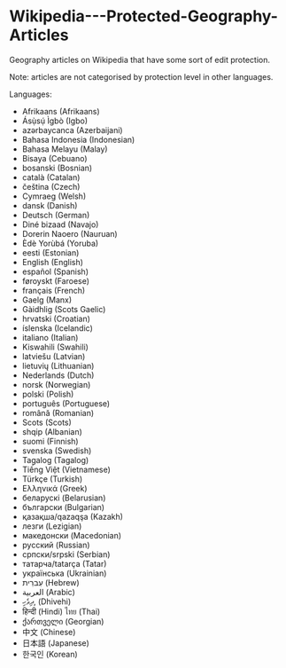 # Wikipedia---Protected-Geography-Articles
Geography articles on Wikipedia that have some sort of edit protection.

Note: articles are not categorised by protection level in other languages.

Languages:
* Afrikaans (Afrikaans)
* Ásụ̀sụ́ Ìgbò (Igbo)
* azərbaycanca (Azerbaijani)
* Bahasa Indonesia (Indonesian)
* Bahasa Melayu (Malay)
* Bisaya (Cebuano)
* bosanski (Bosnian)
* català (Catalan)
* čeština (Czech)
* Cymraeg (Welsh)
* dansk (Danish)
* Deutsch (German)
* Diné bizaad (Navajo)
* Dorerin Naoero (Nauruan)
* Èdè Yorùbá (Yoruba)
* eesti (Estonian)
* English (English)
* español (Spanish)
* føroyskt (Faroese)
* français (French)
* Gaelg (Manx)
* Gàidhlig (Scots Gaelic)
* hrvatski (Croatian)
* íslenska (Icelandic)
* italiano (Italian)
* Kiswahili (Swahili)
* latviešu (Latvian)
* lietuvių (Lithuanian)
* Nederlands (Dutch)
* norsk (Norwegian)
* polski (Polish)
* português (Portuguese)
* română (Romanian)
* Scots (Scots)
* shqip (Albanian)
* suomi (Finnish)
* svenska (Swedish)
* Tagalog (Tagalog)
* Tiếng Việt (Vietnamese)
* Türkçe (Turkish)
* Ελληνικά (Greek)
* беларускі (Belarusian)
* български (Bulgarian)
* қазақша/qazaqşa (Kazakh)
* лезги (Lezigian)
* македонски (Macedonian)
* русский (Russian)
* српски/srpski (Serbian)
* татарча/tatarça (Tatar)
* українська (Ukrainian)
* עִברִית (Hebrew)
* العربية (Arabic)
* ދިވެހި, (Dhivehi)
* हिन्दी (Hindi)
ไทย (Thai)
* ქართველი (Georgian)
* 中文 (Chinese)
* 日本語 (Japanese)
* 한국인 (Korean)
